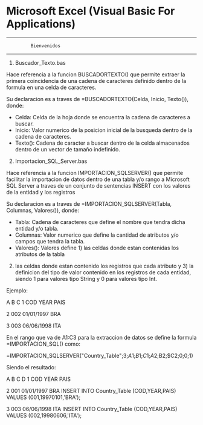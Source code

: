 # Microsoft Excel (Visual Basic For Applications)
 
*************************************
             Bienvenidos 
*************************************

1) Buscador_Texto.bas

 Hace referencia a la funcion BUSCADORTEXTO() que permite extraer la primera coincidencia de
una cadena de caracteres definido dentro de la formula en una celda de caracteres.

 Su declaracion es a traves de =BUSCADORTEXTO(Celda, Inicio, Texto()), donde:

- Celda: Celda de la hoja donde se encuentra la cadena de caracteres a buscar.
- Inicio: Valor numerico de la posicion inicial de la busqueda dentro de la cadena de caracteres.
- Texto(): Cadena de caracter a buscar dentro de la celda almacenados dentro de un vector de tamaño indefinido.


2) Importacion_SQL_Server.bas

 Hace referencia a la funcion IMPORTACION_SQLSERVER() que permite facilitar la importacion de datos dentro de
una tabla y/o rango a Microsoft SQL Server a traves de un conjunto de sentencias INSERT con los valores de
la entidad y los registros

 Su declaracion es a traves de =IMPORTACION_SQLSERVER(Tabla, Columnas, Valores()), donde:

- Tabla: Cadena de caracteres que define el nombre que tendra dicha entidad y/o tabla.
- Columnas: Valor numerico que define la cantidad de atributos y/o campos que tendra la tabla.
- Valores(): Valores define 1) las celdas donde estan contenidas los atributos de la tabla
2) las celdas donde estan contenido los registros que cada atributo y 3) la definicion del tipo de valor
contenido en los registros de cada entidad, siendo 1 para valores tipo String y 0 para valores tipo Int.

Ejemplo:

  A   B          C
1 COD YEAR       PAIS 

2 002 01/01/1997 BRA

3 003 06/06/1998 ITA

En el rango que va de A1:C3 para la extraccion de datos se define la formula =IMPORTACION_SQL() como:

=IMPORTACION_SQLSERVER("Country_Table";3;$A$1;$B$1;$C$1;$A2;$B2;$C2;0;0;1)

Siendo el resultado:

  A   B          C     D
1 COD YEAR       PAIS  

2 001 01/01/1997 BRA   INSERT INTO Country_Table (COD,YEAR,PAIS) VALUES (001,19970101,'BRA');

3 003 06/06/1998 ITA   INSERT INTO Country_Table (COD,YEAR,PAIS) VALUES (002,19980606,'ITA');

